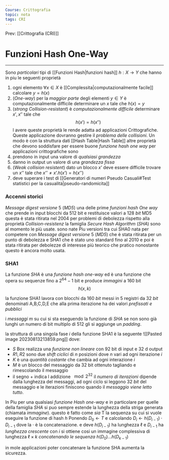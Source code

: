 ```yaml
---
Course: Crittografia
topic: nota
tags: CRI
---
```


Prev: [[Crittografia (CRI)]]

# Funzioni Hash One-Way
---
Sono _particolari_ tipi di [[Funzioni Hash|funzioni hash]] $h:X\rightarrow Y$ che hanno in piu le  seguenti proprietà

1. ogni elemento $\forall  x \in X$ è [[Complessita|computazionalmente facile]] calcolare $y=h(x)$
2. (_One-way_) per la _maggior parte_ degli elementi $y \in Y$ è computazionalmente difficile determinare un $x$  tale che $h(x)=y$ 
3. (_strong Collision-resistant_) è _computazionalmente difficile_ determinare $x',x''$ tale che $$h(x')=h(x'')$$
l avere queste proprietà le rende adatta ad applicazioni Crittografiche. Queste applicazione dovranno gestire il _problema delle collisioni_. Un modo è con la struttura dati [[Hash Table|Hash Table]] altre proprietà che devono soddisfare per essere buone _funzione hash one way_ per applicazioni crittografiche sono
1. prendono in input una valore di _qualsiasi grandezza_
2. danno in output un valore di una _grandezza fissa_
3. (_Weak collision resistent_) dato un blocco $x’$ deve essere difficile trovare un $x’’$ tale che  $x’’ \not =x’ . h(x’) = h(x’’)$
4. deve superare i test di [[Generatori di numeri Pseudo Casuali#Test statistici per la casualità|pseudo-randomicita]]





### Accenni storici 
_Message digest versione_ 5 (_MD5_) una delle prime _funzioni hash One way_ che prende in input blocchi da 512 bit e restituisce valori a 128 _bit_
	MD5 questa è stata ritirata  nel 2004 per problemi di debolezza rispetto alla proprietà _Collision-resistenz_
la famiglia _Secure Hash Algorithm_ (_SHA_) sono al momento le più usate. sono nate Piu versioni tra cui SHA0 nata per competere con _Message digest versione_ 5 (_MD5_) che è stata ritirata per un punto di debolezza e SHA1 che è stato uno standard fino al 2010 e poi è stata ritirata per debolezze di interesse più teorico che pratico nonostante questo è ancora molto usata.


### SHA1
La funzione _SHA_ è una _funzione hash one-way_ ed è una funzione che opera su sequenze fino a $2^{64}-1$ bit e produce _immagini_ a  160 bit
$$h(x,k)$$

 la funzione SHA1 lavora con blocchi da 160 _bit_ messi in 5 registri da 32 _bit_ denominati A,B,C,D,E che alla prima iterazione ha dei valori _prefissati e pubblici_

i _messaggi_ $m$ su cui si sta eseguendo la funzione di _SHA_ se non sono già lunghi un numero di bit multiplo di 512 gli si aggiunge un _padding_.

la struttura di una singola fase $i$ della funzione SHA1 è la seguente
	![[Pasted image 20230813213859.png]]
dove:
- $S$ Box realizza una _funzione non lineare_ con $92$ bit di  input  e $32$ d output
- $R1,R2$ sono due _shift ciclici_ di $n$ posizioni dove $n$ vari ad ogni iterazione $i$
- $K$ è una _quantità costante_ che cambia ad ogni interazione $i$
- $M$ è un blocco del messaggio da $32$ bit  ottenuto tagliando e rimescolando il messaggio
- il segno $+$ indica l addizione $\mod 2^{32}$ 
il _numero di iterazioni_ dipende dalla lunghezza del messaggi, ad ogni ciclo si leggono $32$ _bit_ del messaggio e le iterazioni finiscono quando il _messaggio viene letto tutto_.


In Piu per una qualsiasi _funzione Hash one-way_ e in particolare per quelle della famiglia _SHA_ si puo sempre estende la lunghezza della striga generata (chiamata _immagine_). questo è fatto come
_sia_ T la sequenza su cui si vuole eseguire la funzione di hash $h$
Ponendo $D_{0} \leftarrow T$ e calcolando $D_{i}\leftarrow h(D_{i-1})\cdot D_{i-1}$ dove la $\cdot$ è la concatenazione. e deve $h(D_{i-1})$ ha lunghezza $\ell$ e $D_{i-1}$ ha _lunghezza crescente_ con $i$ 
si ottiene cosi un immagine complessiva di lunghezza $\ell \times k$ _concatenando le sequenza_ $h(D_{0})\dots h(D_{k-1})$

in mole applicazioni poter concatenare la funzione SHA aumenta la sicurezza.
